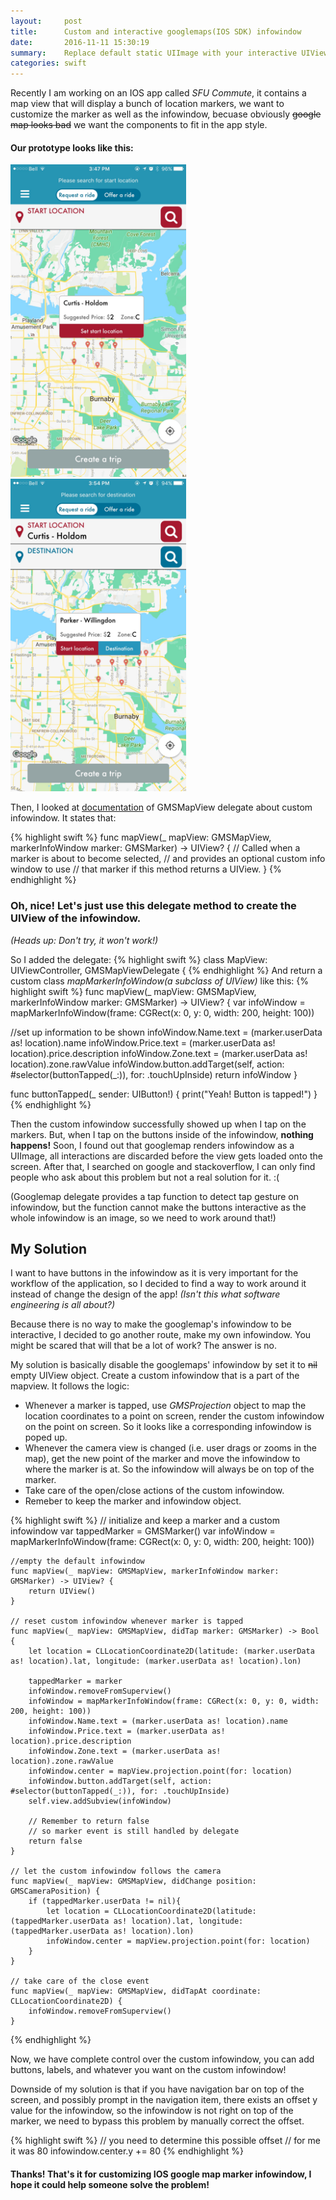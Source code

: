 ```yaml
---
layout:     post
title:      Custom and interactive googlemaps(IOS SDK) infowindow
date:       2016-11-11 15:30:19
summary:    Replace default static UIImage with your interactive UIView
categories: swift
---
```



Recently I am working on an IOS app called _<span class="red">SFU Commute</span>_, it contains a map view that will display a bunch of location markers, we want to customize the marker as well as the infowindow, becuase obviously <del>google map looks bad</del> we want the components to fit in the app style.

#### Our prototype looks like this:

<img src="/images/prototype1.jpg" height="500"/>&nbsp;&nbsp;&nbsp;&nbsp;&nbsp;&nbsp;&nbsp;&nbsp;&nbsp;&nbsp;&nbsp;&nbsp;&nbsp;&nbsp;&nbsp;<img src="/images/prototype2.jpg" height="500"/>

Then, I looked at [documentation](https://developers.google.com/maps/documentation/ios-sdk/reference/protocol_g_m_s_map_view_delegate-p.html#ab83c3dab588f06e6227794740782bf55) of GMSMapView delegate about custom infowindow. It states that:

{% highlight swift %}
func mapView(_ mapView: GMSMapView, markerInfoWindow marker: GMSMarker) -> UIView? {
  // Called when a marker is about to become selected,
  // and provides an optional custom info window to use
  // that marker if this method returns a UIView.
}
{% endhighlight %}

### Oh, nice! Let's just use this delegate method to create the UIView of the infowindow.
_(Heads up: Don't try, it won't work!)_

So I added the delegate:
{% highlight swift %}
class MapView: UIViewController, GMSMapViewDelegate {
{% endhighlight %}
And return a custom class _mapMarkerInfoWindow(a subclass of UIView)_ like this:
{% highlight swift %}
func mapView(_ mapView: GMSMapView, markerInfoWindow marker: GMSMarker) -> UIView? {
  var infoWindow = mapMarkerInfoWindow(frame: CGRect(x: 0, y: 0, width: 200, height: 100))

  //set up information to be shown
  infoWindow.Name.text = (marker.userData as! location).name
  infoWindow.Price.text = (marker.userData as! location).price.description
  infoWindow.Zone.text = (marker.userData as! location).zone.rawValue
  infoWindow.button.addTarget(self, action: #selector(buttonTapped(_:)), for: .touchUpInside)
  return infoWindow
}

func buttonTapped(_ sender: UIButton!) {
  print("Yeah! Button is tapped!")
}
{% endhighlight %}

Then the custom infowindow successfully showed up when I tap on the markers.
But, when I tap on the buttons inside of the infowindow, __nothing happens!__ Soon, I found out that googlemap renders infowindow as a UIImage, all interactions are discarded before the view gets loaded onto the screen. After that, I searched on google and stackoverflow, I can only find people who ask about this problem but not a real solution for it. :(

(Googlemap delegate provides a tap function to detect tap gesture on infowindow, but the function cannot make the buttons interactive as the whole infowindow is an image, so we need to work around that!)

## My Solution

I want to have buttons in the infowindow as it is very important for the workflow of the application, so I decided to find a way to work around it instead of change the design of the app! _(Isn't this what software engineering is all about?)_

Because there is no way to make the googlemap's infowindow to be interactive, I decided to go another route, make my own infowindow. You might be scared that will that be a lot of work? The answer is no.

My solution is basically disable the googlemaps' infowindow by set it to <del>nil</del> empty UIView object. Create a custom infowindow that is a part of the mapview. It follows the logic:

- Whenever a marker is tapped, use _GMSProjection_ object to map the location coordinates to a point on screen, render the custom infowindow on the point on screen. So it looks like a corresponding infowindow is poped up.
- Whenever the camera view is changed (i.e. user drags or zooms in the map), get the new point of the marker and move the infowindow to where the marker is at. So the infowindow will always be on top of the marker.
- Take care of the open/close actions of the custom infowindow.
- Remeber to keep the marker and infowindow object.

{% highlight swift %}
// initialize and keep a marker and a custom infowindow
    var tappedMarker = GMSMarker()
    var infoWindow = mapMarkerInfoWindow(frame: CGRect(x: 0, y: 0, width: 200, height: 100))

    //empty the default infowindow
    func mapView(_ mapView: GMSMapView, markerInfoWindow marker: GMSMarker) -> UIView? {
        return UIView()
    }

    // reset custom infowindow whenever marker is tapped
    func mapView(_ mapView: GMSMapView, didTap marker: GMSMarker) -> Bool {
        let location = CLLocationCoordinate2D(latitude: (marker.userData as! location).lat, longitude: (marker.userData as! location).lon)

        tappedMarker = marker
        infoWindow.removeFromSuperview()
        infoWindow = mapMarkerInfoWindow(frame: CGRect(x: 0, y: 0, width: 200, height: 100))
        infoWindow.Name.text = (marker.userData as! location).name
        infoWindow.Price.text = (marker.userData as! location).price.description
        infoWindow.Zone.text = (marker.userData as! location).zone.rawValue
        infoWindow.center = mapView.projection.point(for: location)
        infoWindow.button.addTarget(self, action: #selector(buttonTapped(_:)), for: .touchUpInside)
        self.view.addSubview(infoWindow)

        // Remember to return false
        // so marker event is still handled by delegate
        return false
    }

    // let the custom infowindow follows the camera
    func mapView(_ mapView: GMSMapView, didChange position: GMSCameraPosition) {
        if (tappedMarker.userData != nil){
            let location = CLLocationCoordinate2D(latitude: (tappedMarker.userData as! location).lat, longitude: (tappedMarker.userData as! location).lon)
            infoWindow.center = mapView.projection.point(for: location)
        }
    }

    // take care of the close event
    func mapView(_ mapView: GMSMapView, didTapAt coordinate: CLLocationCoordinate2D) {
        infoWindow.removeFromSuperview()
    }
{% endhighlight %}

Now, we have complete control over the custom infowindow, you can add buttons, labels, and whatever you want on the custom infowindow!

Downside of my solution is that if you have navigation bar on top of the screen, and possibly prompt in the navigation item, there exists an offset y value for the infowindow, so the infowindow is not right on top of the marker, we need to bypass this problem by manually correct the offset.

{% highlight swift %}
  // you need to determine this possible offset
  // for me it was 80
  infowindow.center.y += 80
{% endhighlight %}

#### Thanks! That's it for customizing IOS google map marker infowindow, I hope it could help someone solve the problem!
